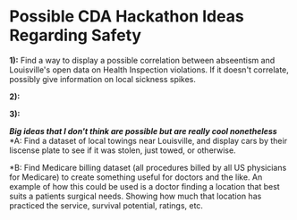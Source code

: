 Possible CDA Hackathon Ideas Regarding Safety
===============

__1):__ Find a way to display a possible correlation between abseentism and Louisville's open data on Health Inspection violations. If it doesn't correlate, possibly give information on local sickness spikes.

__2):__

__3):__





***_Big ideas that I don't think are possible but are really cool nonetheless_***
*A: Find a dataset of local towings near Louisville, and display cars by their liscense plate to see if it was stolen, just towed, or otherwise.

*B: Find Medicare billing dataset (all procedures billed by all US physicians for Medicare) to create something useful for doctors and the like. An example of how this could be used is a doctor finding a location that best suits a patients surgical needs. Showing how much that location has practiced the service, survival potential, ratings, etc.
